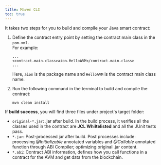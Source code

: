 ```yaml
---
title: Maven CLI
toc: true
---
```


It  takes two steps for you to build and compile your Java smart contract:

1. Define the contract entry point by setting the contract main class in the `pom.xml`.  
    For example:
    ```text
    ...
    <contract.main.class>aion.HelloAVM</contract.main.class>
    ...
    ```
    Here, `aion` is the package name and `HelloAVM` is the contract main class name.

2. Run the following command in the terminal to build and compile the contract:
    ```sh
    mvn clean install
    ```

If **build success**, you will find three files under project's target folder:
* `original-*.jar`: .jar after build. In the build process, it verifies all the classes used in the contract are **JCL Whiltelisted** and all the JUnit tests pass.
* `*.jar`: Post-processed jar after build. Post processes include: processing *@Initializable* anootated variables and *@Callable* annotated function through ABI Compiler; optimizing original .jar content. 
* `*.abi`: Contract ABI information, defines how you call functions in a contract for the AVM and get data from the blockchain. 

